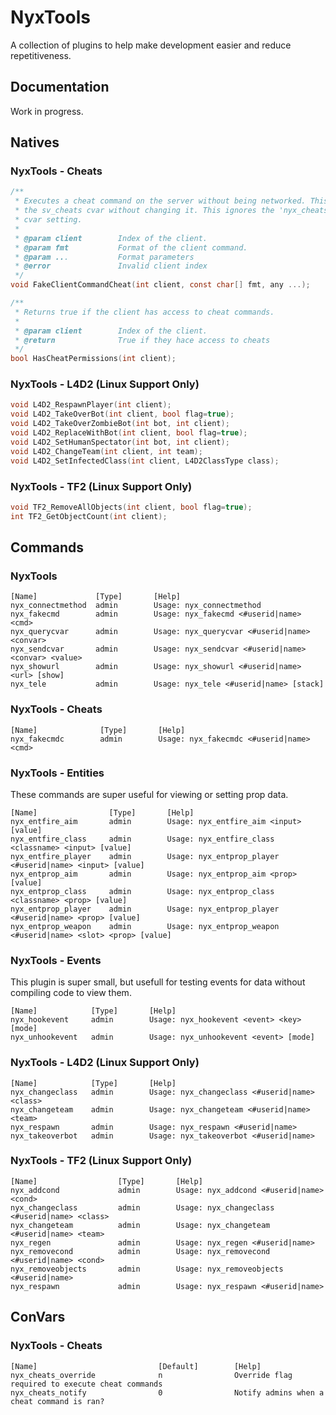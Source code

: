 # NyxTools
A collection of plugins to help make development easier and reduce repetitiveness.
## Documentation
Work in progress.
## Natives
### NyxTools - Cheats
```c
/**
 * Executes a cheat command on the server without being networked. This bypasses
 * the sv_cheats cvar without changing it. This ignores the 'nyx_cheats_override'
 * cvar setting.
 *
 * @param client        Index of the client.
 * @param fmt           Format of the client command.
 * @param ...           Format parameters
 * @error               Invalid client index
 */
void FakeClientCommandCheat(int client, const char[] fmt, any ...);

/**
 * Returns true if the client has access to cheat commands.
 *
 * @param client        Index of the client.
 * @return              True if they hace access to cheats
 */
bool HasCheatPermissions(int client);
```
### NyxTools - L4D2 (Linux Support Only)
```c
void L4D2_RespawnPlayer(int client);
void L4D2_TakeOverBot(int client, bool flag=true);
void L4D2_TakeOverZombieBot(int bot, int client);
void L4D2_ReplaceWithBot(int client, bool flag=true);
void L4D2_SetHumanSpectator(int bot, int client);
void L4D2_ChangeTeam(int client, int team);
void L4D2_SetInfectedClass(int client, L4D2ClassType class);
```
### NyxTools - TF2 (Linux Support Only)
```c
void TF2_RemoveAllObjects(int client, bool flag=true);
int TF2_GetObjectCount(int client);
```
## Commands
### NyxTools
```
[Name]             [Type]       [Help]
nyx_connectmethod  admin        Usage: nyx_connectmethod
nyx_fakecmd        admin        Usage: nyx_fakecmd <#userid|name> <cmd>
nyx_querycvar      admin        Usage: nyx_querycvar <#userid|name> <convar>
nyx_sendcvar       admin        Usage: nyx_sendcvar <#userid|name> <convar> <value>
nyx_showurl        admin        Usage: nyx_showurl <#userid|name> <url> [show]
nyx_tele           admin        Usage: nyx_tele <#userid|name> [stack]
```
### NyxTools - Cheats
```
[Name]              [Type]       [Help]
nyx_fakecmdc        admin        Usage: nyx_fakecmdc <#userid|name> <cmd>
```
### NyxTools - Entities
These commands are super useful for viewing or setting prop data.
```
[Name]                [Type]       [Help]
nyx_entfire_aim       admin        Usage: nyx_entfire_aim <input> [value]
nyx_entfire_class     admin        Usage: nyx_entfire_class <classname> <input> [value]
nyx_entfire_player    admin        Usage: nyx_entprop_player <#userid|name> <input> [value]
nyx_entprop_aim       admin        Usage: nyx_entprop_aim <prop> [value]
nyx_entprop_class     admin        Usage: nyx_entprop_class <classname> <prop> [value]
nyx_entprop_player    admin        Usage: nyx_entprop_player <#userid|name> <prop> [value]
nyx_entprop_weapon    admin        Usage: nyx_entprop_weapon <#userid|name> <slot> <prop> [value]
```
### NyxTools - Events
This plugin is super small, but usefull for testing events for data without compiling code to view them.
```
[Name]            [Type]       [Help]
nyx_hookevent     admin        Usage: nyx_hookevent <event> <key> [mode]
nyx_unhookevent   admin        Usage: nyx_unhookevent <event> [mode]
```
### NyxTools - L4D2 (Linux Support Only)
```
[Name]            [Type]       [Help]
nyx_changeclass   admin        Usage: nyx_changeclass <#userid|name> <class>
nyx_changeteam    admin        Usage: nyx_changeteam <#userid|name> <team>
nyx_respawn       admin        Usage: nyx_respawn <#userid|name>
nyx_takeoverbot   admin        Usage: nyx_takeoverbot <#userid|name>
```
### NyxTools - TF2 (Linux Support Only)
```
[Name]                  [Type]       [Help]
nyx_addcond             admin        Usage: nyx_addcond <#userid|name> <cond>
nyx_changeclass         admin        Usage: nyx_changeclass <#userid|name> <class>
nyx_changeteam          admin        Usage: nyx_changeteam <#userid|name> <team>
nyx_regen               admin        Usage: nyx_regen <#userid|name>
nyx_removecond          admin        Usage: nyx_removecond <#userid|name> <cond>
nyx_removeobjects       admin        Usage: nyx_removeobjects <#userid|name>
nyx_respawn             admin        Usage: nyx_respawn <#userid|name>
```
## ConVars
### NyxTools - Cheats
```
[Name]                           [Default]        [Help]
nyx_cheats_override              n                Override flag required to execute cheat commands
nyx_cheats_notify                0                Notify admins when a cheat command is ran?
```